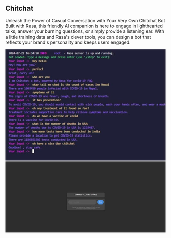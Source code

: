 ## Chitchat

 Unleash the Power of Casual Conversation with Your Very Own Chitchat Bot
Built with Rasa, this friendly AI companion is here to engage in lighthearted talks, answer your burning questions, or simply provide a listening ear. With a little training data and Rasa's clever tools, you can design a bot that reflects your brand's personality and keeps users engaged.

![landing image](474680422_626176006672985_4669382593958033400_n.jpg)
![landing image](474800275_963625369066218_3066989759044012565_n.jpg)
